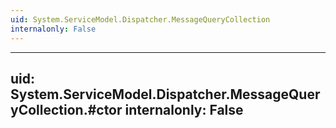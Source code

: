 ```yaml
---
uid: System.ServiceModel.Dispatcher.MessageQueryCollection
internalonly: False
---
```


---
uid: System.ServiceModel.Dispatcher.MessageQueryCollection.#ctor
internalonly: False
---
